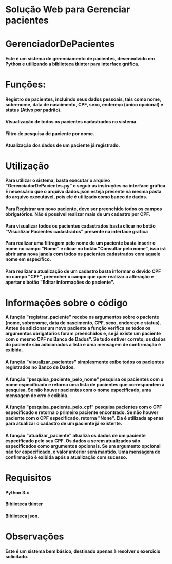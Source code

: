 ﻿# Solução Web para Gerenciar pacientes

# GerenciadorDePacientes

#### Este é um sistema de gerenciamento de pacientes, desenvolvido em Python e utilizando a biblioteca tkinter para interface gráfica.

# Funções:

#### Registro de pacientes, incluindo seus dados pessoais, tais como nome, sobrenome, data de nascimento, CPF, sexo, endereço (único opcional) e status (Ativo por padrão).

#### Visualização de todos os pacientes cadastrados no sistema.

#### Filtro de pesquisa de paciente por nome.

#### Atualização dos dados de um paciente já registrado.

# Utilização

#### Para utilizar o sistema, basta executar o arquivo "GerenciadorDePacientes.py" e seguir as instruções na interface gráfica. É necessário que o arquivo dados.json esteja presente na mesma pasta do arquivo executável, pois ele é utilizado como banco de dados.

#### Para Registrar um novo paciente, deve ser preenchido todos os campos obrigatórios. Não é possivel realizar mais de um cadastro por CPF.

#### Para visualizar todos os pacientes cadastrados basta clicar no botão "Visualizar Pacientes cadastrados" presente na interface grafica 

#### Para realizar uma filtragem pelo nome de um paciente basta inserir o nome no campo "Nome" e clicar no botão "Consultar pelo nome", isso irá abrir uma nova janela com todos os pacientes cadastrados com aquele nome em específico.

#### Para realizar a atualização de um cadastro basta informar o devido CPF no campo "CPF", preencher o campo que quer realizar a alteração e apertar o botão "Editar informações do paciente".

# Informações sobre o código

#### A função "registrar_paciente" recebe os argumentos sobre o paciente (nome, sobrenome, data de nascimento, CPF, sexo, endereço e status). Antes de adicionar um novo paciente a função verifica se todos os argumentos obrigatórios foram preenchidos e, se já existe um paciente com o mesmo CPF no Banco de Dados". Se tudo estiver correto, os dados do paciente são adicionados a lista e uma mensagem de confirmação é exibida.

#### A função "visualizar_pacientes" simplesmente exibe todos os pacientes registrados no Banco de Dados.

#### A função "pesquisa_paciente_pelo_nome" pesquisa os pacientes com o nome especificado e retorna uma lista de pacientes que correspondem à pesquisa. Se não houver pacientes com o nome especificado, uma mensagem de erro é exibida.

#### A função "pesquisa_paciente_pelo_cpf" pesquisa pacientes com o CPF especificado e retorna o primeiro paciente encontrado. Se não houver paciente com o CPF especificado, retorna "None". Ela é utilizada apenas para atualizar o cadastro de um paciente já existente.

#### A função "atualizar_paciente" atualiza os dados de um paciente especificado pelo seu CPF. Os dados a serem atualizados são especificados como argumentos opcionais. Se um argumento opcional não for especificado, o valor anterior será mantido. Uma mensagem de confirmação é exibida após a atualização com sucesso.

# Requisitos
#### Python 3.x
#### Biblioteca tkinter
#### Biblioteca json.

# Observações

#### Este é um sistema bem básico, destinado apenas à resolver o exercicio solicitado.
